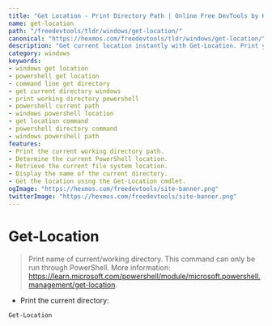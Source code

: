 ```yaml
---
title: "Get Location - Print Directory Path | Online Free DevTools by Hexmos"
name: get-location
path: "/freedevtools/tldr/windows/get-location/"
canonical: "https://hexmos.com/freedevtools/tldr/windows/get-location/"
description: "Get current location instantly with Get-Location. Print your current working directory on Windows PowerShell with this command. Free online tool, no registration required."
category: windows
keywords:
- windows get location
- powershell get location
- command line get directory
- get current directory windows
- print working directory powershell
- powershell current path
- windows powershell location
- get location command
- powershell directory command
- windows powershell path
features:
- Print the current working directory path.
- Determine the current PowerShell location.
- Retrieve the current file system location.
- Display the name of the current directory.
- Get the location using the Get-Location cmdlet.
ogImage: "https://hexmos.com/freedevtools/site-banner.png"
twitterImage: "https://hexmos.com/freedevtools/site-banner.png"
---
```


# Get-Location

> Print name of current/working directory.
> This command can only be run through PowerShell.
> More information: <https://learn.microsoft.com/powershell/module/microsoft.powershell.management/get-location>.

- Print the current directory:

`Get-Location`
